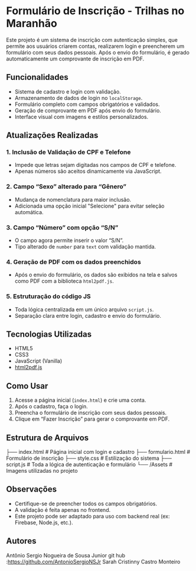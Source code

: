 # Formulário de Inscrição - Trilhas no Maranhão

Este projeto é um sistema de inscrição com autenticação simples, que permite aos usuários criarem contas, realizarem login e preencherem um formulário com seus dados pessoais. Após o envio do formulário, é gerado automaticamente um comprovante de inscrição em PDF.

## Funcionalidades

- Sistema de cadastro e login com validação.
- Armazenamento de dados de login no `localStorage`.
- Formulário completo com campos obrigatórios e validados.
- Geração de comprovante em PDF após envio do formulário.
- Interface visual com imagens e estilos personalizados.
## Atualizações Realizadas

### 1. Inclusão de Validação de CPF e Telefone
- Impede que letras sejam digitadas nos campos de CPF e telefone.
- Apenas números são aceitos dinamicamente via JavaScript.

### 2. Campo “Sexo” alterado para “Gênero”
- Mudança de nomenclatura para maior inclusão.
- Adicionada uma opção inicial "Selecione" para evitar seleção automática.

### 3. Campo “Número” com opção “S/N”
- O campo agora permite inserir o valor “S/N”.
- Tipo alterado de `number` para `text` com validação mantida.

### 4. Geração de PDF com os dados preenchidos
- Após o envio do formulário, os dados são exibidos na tela e salvos como PDF com a biblioteca `html2pdf.js`.

### 5. Estruturação do código JS
- Toda lógica centralizada em um único arquivo `script.js`.
- Separação clara entre login, cadastro e envio do formulário.

## Tecnologias Utilizadas

- HTML5
- CSS3
- JavaScript (Vanilla)
- [html2pdf.js](https://www.npmjs.com/package/html2pdf.js)

## Como Usar

1. Acesse a página inicial (`index.html`) e crie uma conta.
2. Após o cadastro, faça o login.
3. Preencha o formulário de inscrição com seus dados pessoais.
4. Clique em “Fazer Inscrição” para gerar o comprovante em PDF.

## Estrutura de Arquivos
├── index.html # Página inicial com login e cadastro ├── formulario.html # Formulário de inscrição ├── style.css # Estilização do sistema ├── script.js # Toda a lógica de autenticação e formulário └── /Assets # Imagens utilizadas no projeto

## Observações

- Certifique-se de preencher todos os campos obrigatórios.
- A validação é feita apenas no frontend.
- Este projeto pode ser adaptado para uso com backend real (ex: Firebase, Node.js, etc.).

## Autores
Antônio Sergio Nogueira de Sousa Junior
 git hub :https://github.com/AntonioSergioNSJr
Sarah Cristinny Castro Monteiro

